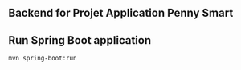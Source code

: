 
## Backend for Projet Application Penny Smart
 
## Run Spring Boot application
```
mvn spring-boot:run
```

